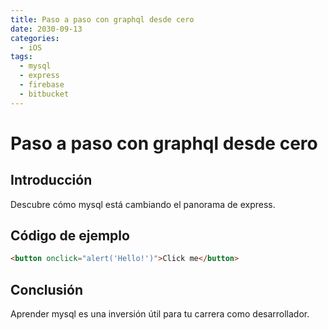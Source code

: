 ```yaml
---
title: Paso a paso con graphql desde cero
date: 2030-09-13
categories:
  - iOS
tags:
  - mysql
  - express
  - firebase
  - bitbucket
---
```


# Paso a paso con graphql desde cero

## Introducción

Descubre cómo mysql está cambiando el panorama de express.

## Código de ejemplo

```html
<button onclick="alert('Hello!')">Click me</button>
```

## Conclusión

Aprender mysql es una inversión útil para tu carrera como desarrollador.